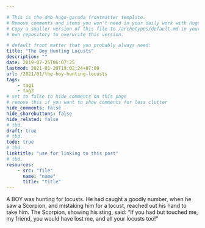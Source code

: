 ```yaml
---

# This is the dnb-hugo-garuda frontmatter template. 
# Remove comments and items you won't need in your daily work with Hugo.
# Copy a smaller version of this file to /archetypes/default.md in your
# own repository to overwrite this version.

# default front matter that you probably always need:
title: "The Boy Hunting Locusts"
description: ""
date: 2019-07-25T06:07:25
lastmod: 2021-01-20T19:02:24+07:00
url: /2021/01/the-boy-hunting-locusts
tags:
    - tag1
    - tag2
# set to false to hide comments on this page
# remove this if you want to show comments for less clutter
hide_comments: false
hide_sharebuttons: false
hide_related: false
# tbd.
draft: true
# tbd.
todo: true
# tbd.
linktitle: "use for linking to this post"
# tbd.
resources:
    - src: "file"
      name: "name"
      title: "title"
---
```

A BOY was hunting for locusts. He had caught a goodly number, when he saw a Scorpion, and mistaking him for a locust, reached out his hand to take him. The Scorpion, showing his sting, said: “If you had but touched me, my friend, you would have lost me, and all your locusts too!”
